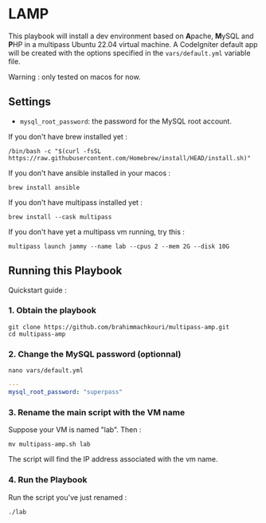 # LAMP

This playbook will install a dev environment based on **A**pache, **M**ySQL and **P**HP in a multipass Ubuntu 22.04 virtual machine. A CodeIgniter default app will be created with the options specified in the `vars/default.yml` variable file.

Warning : only tested on macos for now.

## Settings

- `mysql_root_password`: the password for the MySQL root account.


If you don't have brew installed yet :
```shell
/bin/bash -c "$(curl -fsSL https://raw.githubusercontent.com/Homebrew/install/HEAD/install.sh)"
```

If you don't have ansible installed in your macos :
```shell
brew install ansible
```

If you don't have multipass installed yet :
```shell
brew install --cask multipass
```

If you don't have yet a multipass vm running, try this :
```shell
multipass launch jammy --name lab --cpus 2 --mem 2G --disk 10G
```

## Running this Playbook

Quickstart guide :

### 1. Obtain the playbook

```shell
git clone https://github.com/brahimmachkouri/multipass-amp.git
cd multipass-amp
```

### 2. Change the MySQL password (optionnal)

```shell
nano vars/default.yml
```

```yml
---
mysql_root_password: "superpass"
```

### 3. Rename the main script with the VM name

Suppose your VM is named "lab". Then :
```shell
mv multipass-amp.sh lab
```

The script will find the IP address associated with the vm name.

### 4. Run the Playbook

Run the script you've just renamed :

```shell
./lab
```
